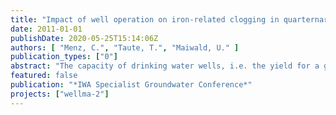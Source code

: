 ```yaml
---
title: "Impact of well operation on iron-related clogging in quarternary aquifers in Berlin, Germany"
date: 2011-01-01
publishDate: 2020-05-25T15:14:06Z
authors: [ "Menz, C.", "Taute, T.", "Maiwald, U." ]
publication_types: ["0"]
abstract: "The capacity of drinking water wells, i.e. the yield for a given drawdown, is often decreasing after a certain time of operation. This effect is called well ageing and is due to different processes related to the geology and hydrochemistry at any given well site and to the construction and operation of these wells. The Hydrogeology workgroup and partners investigate wells in Berlin and France in terms of their ageing behaviour with the aim to determine suitable measures helping to slow down well ageing processes and optimise strategies for well operation and maintenance. A precondition for well clogging by iron incrustations is the mixing of different groundwaters with incompatible chemical properties in the well and/or within aquifer and is induced by combined hydrochemical and microbiological processes. The assessment of (i) formation of reduced/oxidized groundwater layering in the aquifer, (ii) localization of mixing zones and (iii) mixing ratios within the well was done by field and laboratory studies. The research reveals that redox condition in the well and the surrounding aquifer are subject to short to long-termed variations. These variations are caused by operation intervals of the wells and by seasonal effects. The results permit a characterization of oxygen enrichment and transport dependent on well operation, location and design and further on an input-output balancing and a modeling of incrustation rates."
featured: false
publication: "*IWA Specialist Groundwater Conference*"
projects: ["wellma-2"]
---
```


